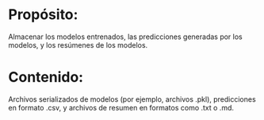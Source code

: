 # Propósito:
Almacenar los modelos entrenados, las predicciones generadas por los modelos, y los resúmenes de los modelos.

# Contenido: 
Archivos serializados de modelos (por ejemplo, archivos .pkl), predicciones en formato .csv, y archivos de resumen en formatos como .txt o .md.